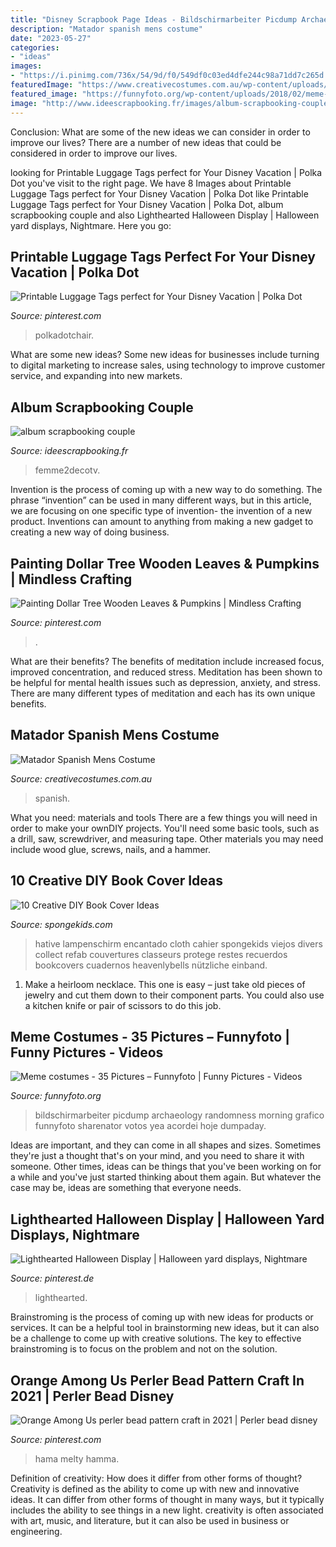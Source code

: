 ```yaml
---
title: "Disney Scrapbook Page Ideas - Bildschirmarbeiter Picdump Archaeology Randomness Morning Grafico Funnyfoto Sharenator Votos Yea Acordei Hoje Dumpaday"
description: "Matador spanish mens costume"
date: "2023-05-27"
categories:
- "ideas"
images:
- "https://i.pinimg.com/736x/54/9d/f0/549df0c03ed4dfe244c98a71dd7c265d.jpg"
featuredImage: "https://www.creativecostumes.com.au/wp-content/uploads/2015/08/BCP_7894-768x1024.jpg"
featured_image: "https://funnyfoto.org/wp-content/uploads/2018/02/meme-costumes-bring-the-internet-to-life-20_02_22_2018.jpg"
image: "http://www.ideescrapbooking.fr/images/album-scrapbooking-couple_3.jpg"
---
```



Conclusion: What are some of the new ideas we can consider in order to improve our lives?
There are a number of new ideas that could be considered in order to improve our lives.

	

		
looking for Printable Luggage Tags perfect for Your Disney Vacation | Polka Dot you've visit to the right page. We have 8 Images about Printable Luggage Tags perfect for Your Disney Vacation | Polka Dot like Printable Luggage Tags perfect for Your Disney Vacation | Polka Dot, album scrapbooking couple and also Lighthearted Halloween Display | Halloween yard displays, Nightmare. Here you go:
		
    
## Printable Luggage Tags Perfect For Your Disney Vacation | Polka Dot

<img loading=lazy src="https://i.pinimg.com/736x/09/93/3d/09933dab07db3aa9806c6aeac8dfa430.jpg" onerror="this.onerror=null;this.src='https://tse3.mm.bing.net/th?id=OIP.Cln8Ao62NMrG7cxQGCSFywHaLH&amp;pid=15.1';" alt="Printable Luggage Tags perfect for Your Disney Vacation | Polka Dot">

_Source: pinterest.com_

>polkadotchair. 

	

What are some new ideas?
Some new ideas for businesses include turning to digital marketing to increase sales, using technology to improve customer service, and expanding into new markets.

    
## Album Scrapbooking Couple

<img loading=lazy src="http://www.ideescrapbooking.fr/images/album-scrapbooking-couple_3.jpg" onerror="this.onerror=null;this.src='https://tse1.mm.bing.net/th?id=OIP.juQLlISaNRtLUitVpRl9UAHaGw&amp;pid=15.1';" alt="album scrapbooking couple">

_Source: ideescrapbooking.fr_

>femme2decotv. 

	

Invention is the process of coming up with a new way to do something. The phrase “invention” can be used in many different ways, but in this article, we are focusing on one specific type of invention- the invention of a new product. Inventions can amount to anything from making a new gadget to creating a new way of doing business.

    
## Painting Dollar Tree Wooden Leaves &amp; Pumpkins | Mindless Crafting

<img loading=lazy src="https://i.pinimg.com/736x/dd/e4/50/dde450e40a9fcc59926c4c04ce5be85b.jpg" onerror="this.onerror=null;this.src='https://tse3.mm.bing.net/th?id=OIP.nUrmCYevqhOkbd07MIJrmwHaEK&amp;pid=15.1';" alt="Painting Dollar Tree Wooden Leaves &amp; Pumpkins | Mindless Crafting">

_Source: pinterest.com_

>. 

	

What are their benefits?
The benefits of meditation include increased focus, improved concentration, and reduced stress. Meditation has been shown to be helpful for mental health issues such as depression, anxiety, and stress. There are many different types of meditation and each has its own unique benefits.

    
## Matador Spanish Mens Costume

<img loading=lazy src="https://www.creativecostumes.com.au/wp-content/uploads/2015/08/BCP_7894-768x1024.jpg" onerror="this.onerror=null;this.src='https://tse2.mm.bing.net/th?id=OIP.nI9cfoJ6_i7eqDy0mkmWIwHaJ4&amp;pid=15.1';" alt="Matador Spanish Mens Costume">

_Source: creativecostumes.com.au_

>spanish. 

	

What you need: materials and tools
There are a few things you will need in order to make your ownDIY projects. You'll need some basic tools, such as a drill, saw, screwdriver, and measuring tape. Other materials you may need include wood glue, screws, nails, and a hammer.

    
## 10 Creative DIY Book Cover Ideas

<img loading=lazy src="https://spongekids.com/wp-content/uploads/2014/09/diy-book-cover-ideas/8-cute-book-covers-for-girls.jpg" onerror="this.onerror=null;this.src='https://tse1.mm.bing.net/th?id=OIP.bBygi3Keh8mPW5Fc2Dv8rwHaJ4&amp;pid=15.1';" alt="10 Creative DIY Book Cover Ideas">

_Source: spongekids.com_

>hative lampenschirm encantado cloth cahier spongekids viejos divers collect refab couvertures classeurs protege restes recuerdos bookcovers cuadernos heavenlybells nützliche einband. 

	

1. Make a heirloom necklace. This one is easy – just take old pieces of jewelry and cut them down to their component parts. You could also use a kitchen knife or pair of scissors to do this job. 

    
## Meme Costumes - 35 Pictures – Funnyfoto | Funny Pictures - Videos

<img loading=lazy src="https://funnyfoto.org/wp-content/uploads/2018/02/meme-costumes-bring-the-internet-to-life-20_02_22_2018.jpg" onerror="this.onerror=null;this.src='https://tse2.mm.bing.net/th?id=OIP.Df8Bs5xoTbyFwsY9qspbogHaJ4&amp;pid=15.1';" alt="Meme costumes - 35 Pictures – Funnyfoto | Funny Pictures - Videos">

_Source: funnyfoto.org_

>bildschirmarbeiter picdump archaeology randomness morning grafico funnyfoto sharenator votos yea acordei hoje dumpaday. 

	

Ideas are important, and they can come in all shapes and sizes. Sometimes they're just a thought that's on your mind, and you need to share it with someone. Other times, ideas can be things that you've been working on for a while and you've just started thinking about them again. But whatever the case may be, ideas are something that everyone needs.

    
## Lighthearted Halloween Display | Halloween Yard Displays, Nightmare

<img loading=lazy src="https://i.pinimg.com/736x/73/7f/d9/737fd9373db46d010e30ea246c7391e5--halloween-yard-displays-outdoor-halloween-decorations.jpg" onerror="this.onerror=null;this.src='https://tse2.mm.bing.net/th?id=OIP.HybFNsO87LKF1cDnMon5GQHaLH&amp;pid=15.1';" alt="Lighthearted Halloween Display | Halloween yard displays, Nightmare">

_Source: pinterest.de_

>lighthearted. 

	

Brainstroming is the process of coming up with new ideas for products or services. It can be a helpful tool in brainstorming new ideas, but it can also be a challenge to come up with creative solutions. The key to effective brainstroming is to focus on the problem and not on the solution.

    
## Orange Among Us Perler Bead Pattern Craft In 2021 | Perler Bead Disney

<img loading=lazy src="https://i.pinimg.com/736x/54/9d/f0/549df0c03ed4dfe244c98a71dd7c265d.jpg" onerror="this.onerror=null;this.src='https://tse2.mm.bing.net/th?id=OIP.-FWWpLl6i8zW50vtPmA2zgHaJ3&amp;pid=15.1';" alt="Orange Among Us perler bead pattern craft in 2021 | Perler bead disney">

_Source: pinterest.com_

>hama melty hamma. 

	

Definition of creativity: How does it differ from other forms of thought?
Creativity is defined as the ability to come up with new and innovative ideas. It can differ from other forms of thought in many ways, but it typically includes the ability to see things in a new light. creativity is often associated with art, music, and literature, but it can also be used in business or engineering.

